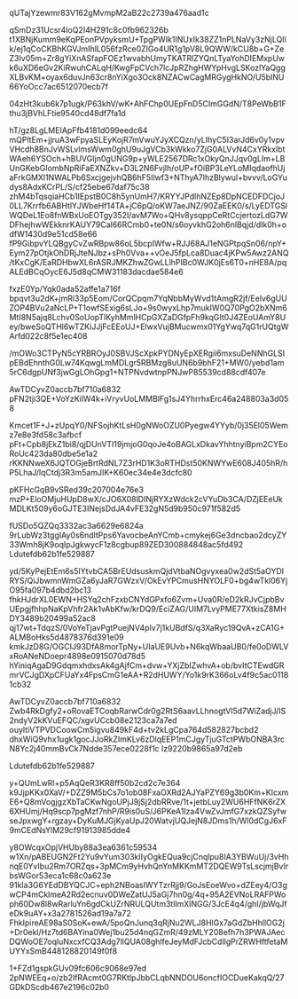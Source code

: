 qUTajYzewmr83V162gMvmpM2aB22c2739a476aad1c

qSmDz31Ucsr4loQ2I4H291c8c0fb962326b
t1XBNjKumm9eKqPEonPVpyksmU+TpgPWIk1INUxIk38ZZ1nPLNaVy3zNjLQIlk/ej1qCoCKBhKGVJmIhlL056fzRce0ZIGo4UR1g1pV8L9QWW/kCU8b+G+ZeZ3Iv05m+Zr8gYiXnASfapFOEz1wvabhUmyTKATRlZYQnLTyaYohDIEMxpUwk6uXD6eGv2KiRwuhCALqH/KwgFpCVch7lcJpRZhgHWYpHvgLSKozlYaQggXLBvKM+oyax6duvJn63cr8nYiXgo3Ock8NZACwCagMRGygHkNO/U5bINU66YoOcc7ac6512070ecb7f

04zHt3kub6k7p1ugk/P63khV/wK+AhFChp0UEpFnD5CImGGdN/T8PeWbB1Fthu3jBVhLFtie9540cd48df7fa1d

hT/gz8LgLMEIApFfb4181d099eedc64
mQPltEm+jjruA3wFpyaSLEyKojR7mVwuYJyXCQzn/yLIhyC5I3arJd6v0y1vpvVHcdh8BnJvWSLvlmsWwm0ghU9uJgVCb3kWkko7ZjG0ALVvN4CxYRkxlbtWAeh6YSOch+hBUVGIjn0gUNG9p+yWLE2567DRc1xOkyQnJJqv0gLIm+LBUnGKebGIombNpRiFaEXNZkv+D3L2N6Fvjlh/oUP+fOiBP3LeYLoMIqdaofhUjaFrkGMXl1NWALPb6SxcjgejvhQB6hF5Ilwf3+NThyA7lhzBlywul+bvvv/LoGYudys8AdxKCrPL/S/cf25ebe67daf75c38
zhM4bTqsqiaHCb1IEpstB0C8h5ynUmH7/KRYYJPdlhNZEp8DpNCEDFDCjoJ0LL7Krrfb6ABHtlYJWbeHf14TA+jC6pQ/oKW7aeJNZ/90ZaEEK0/s/LyEDTGSlWQDeL1Eo8fnWBxUoEOTgy352l/avM7Wo+QHv8ysqppCeRtCcjertozLdG7WDFhejhwWEkknrKAUY79Cal66RCmb0+te0N/s6oyvkhG2oh6nlBqjd/dIk0h+odfW1430d9e51cd58e66
fP9GibpvYLQBgyCvZwRBpw86oL5bcpIWfw+RJJ68AJ1eNGPtpqSn06/npY+Eym27pOtjkOhDRjJteNJbz+sPh0Vva++vOeJ5fpLca8Duac4jKPw5Awz2ANQ/tKxCgK/EaRDHbwXL6rASRJMKZhwZGwLLlhPIBc0WJK0jEs6T0+nHE8A/pqALEdBCqOycE6J5d8qCMW31183dacdae584e6

fxzE0Yp/Yqk0ada52affe1a716f
bpqvt3u2dK+jmRi33p5Eom/CorQCpqm7YqNbbMyWvd1tAmgR2jf/Eelv6gUUZOP4BVu2aNcLP+T1owfSExig6sLJo+9s0wyxLhp7mukIW0Q70PgO2bXNm6MtI8N5ajq8Lchv0SoUopTlKyhMmlHCpGXZaDGfpFh9kqGIt0J4ZEoUAmY8Uey/bweSoQTHl6wTZKiJJjFcEEoUJ+ElwxVujBMucwmx01YgYwq7qG1rUQtgWArfd022c8f5e1ec408

/mOWo3CTPyN5cYRBROyJ0SBVJScXpkPYDNyEpXERgii6mxsuDeNNhGLSIpEBdEhnthG0Lw74KqwgLmMDLgr5RBMzg8uUN6b9bhF21+MW0/yebd1am5rC6dgpUNf3jwGgLOhGpg1+NTPNvdwtnpPNJwP85539cd88cdf407e

AwTDCyvZ0accb7bf710a6832
pFN2tji3QE+VoYzKilW4k+iVryvUoLMMBlFg1sJ4YhrrhxErc46a248803a3d058

Kmcet1F+J+zUpqY0/NFSojhKtLsH0gNWoOZU0Pyegw4YYyb/0j35El05Wemz7e8e3fd58c3afbcf
pFt+Cpb8jEkZ1bi8/qjDUnVTI19jmjoG0qoJe4oBAGLxDkavYhhtnyiBpm2CYEoRoUc423da80dbe5e1a2
rKKNNweX6JQTOGjeBrtRdNL7Z3rHD1K3oRTHDst50KNWYwE608J405hR/hP5LhaJ/lqCtdj3R3m5amJIK+K60ec34e4e3dcfc80

pKFHcGqB9vSRed39c207004e76e3
mzP+EloOMjuHUpD8wX/cJO6X08lDINjRYXzWdck2cVYuDb3CA/DZjEEeUkMDLKt509y6oGJTE3INejsDdJA4vFE32gN5d9b950c971f582d5

fUSDo5QZQq3332ac3a6629e6824a
9rLubWz3tggIAy0s6ndltPps6YavocbeAnYCmb+cmykej6Ge3dncbao2dcyZY33Wmh8jK9oqIpJgkwycF1z8cgbup89ZED300884848ac5fd492
Ldutefdb62b1fe529887

yd/5KyPejEtEm6s5lYtvbCA5BrEUdsuskmQjdVtbaNOgvyxea0w2dSt5aOYDIRYS/QiJbwmnWmGZa6yJaR7GWzxV/OkEvYPCmusHNYOLF0+bg4wTkl06YjO95fa097b4dbd2bc13
fhkHJdrXL0EWN+HSYq2chFzxbCNYdGPxfo6Zvm+Uva0R/eD2kRJvCjpbBvUEpgjfhhpNaKpVhfr2Ak1vAbKfw/krDQ9/EciZAG/UIM7LvyPME77XtkisZ8MHDY3489b20499a52ac8
qj17wt+TdqzS/0VoYeTjavPgtPuejNV4plv7j1kUBdfS/q3XaRyc19QvA+zCA1G+ALMBoHks5d4878376d391e09
kmkJzD8G/OGCIJ93DfA8morTpNy+UIaUE9Uvb+N6kqWbaaUB0/fe0oDWLVxRoANeNDoepr4898e0915070d78d5
hYiniqAgaD9GdqmxhdxsAk4gAjfCm+dvw+YXjZbIZwhvA+ob/bvItCTEwdGRmrVCJgDXpCFUaYx4FpsCmG1eAA+R2dHUWY/Yo1k9rK366oLv4f9c5ac01181cb32

AwTDCyvZ0accb7bf710a6832
Zwb4RkDgfy2+oRovaETCoqbRarwCdr0g2RtS6aavLLhnogtVl5d7WiZadjJ/IS2ndyV2kKVuEFQC/xgvUCcb08e2123ca7a7ed
ouyItiVTPVDCoowCm5igvu849kF4d+tv2kLgCpa764d582827bcbd2
dhxWiQ9vhx1ugk1gocJJoRkZImKLv6zDlqEEP1mCJgyTjuGTctPWbONBA3rcN8Yc2j40mmBvCk7Ndde357ece0228f1c
lz9220b9865a97d2eb

Ldutefdb62b1fe529887

y+QUmLwRl+p5AqQeR3KR8ff50b2cd2c7e364
k9JjpKKx0XaV/+DZZ9M5bCs7o1ob08FxaOXRd2AJYaPZY69g3b0Km+KIcxmE6+Q8mVogjgzXbTaCKwNgoUPjJ9jSj2dbRRve/1t+jetbLuy2WU6HFfNK6rZX6XHUmj/Hq9scp7pgMzf7nhP/R9is0uS/J6PKeA1Iza4VwZvJmfG7xzkQZSyfwseJpxwgY+rgzay+DyKuMJGjKyaUpJ20WatvjUQJejN8JDms1h/Wl0dCgJ6xF9mCEdNsYlM29cf91913985dde4

y8OWcqxOpjVHUby88a3ea6361c59534
w1Xn/pABEUGN2Ft2Yu9vYum303kIIyOgkEQua9cjCnqlpu8IA3YBWuUj/3vHhnqE0YvIbu2Rm7ORZqs+3pMCm9yHvhQnYnMKKmMT2DQEW9TsLscjmjBvIrbsWGor53eca1c68c0a623e
91kIa3G6YEdDBYQCJC+eph2NBoasIWYTzrRjj9/GoJsEoeWvo+dZEey4/O3gwCP4mCklmeA2Rd2ecnuv0DWeZatUJ5aGj7hn0g/4q+95A2EVNoLRAFPWoph60Dw8l8wRarluYn6gdCkUZrNRULQUtm3tllmXINGG/3JcE4q4/ghI/jbWqJfeDk9uAY+x3a2781526ad19a7a72
FhkIpireAE98aS0SoK+ewA/5poQnJunq3qRjNu2WLJ8HlGx7aGdZbHhllOG2j+Dr0ekl/Hz7td6BAYina0Wej1bu25d4nqGZmR/49zMLY208efh7h3PWAJAecDQWoOE7oqluNxcxfCQ3Adg7llQUA08ghlfeJeyMdFJcbCdllgPrZRWHftfetaMUYYxSmB448128820149f0f8

1+FZd1gspkGUv09fc606c9068e97ed
2pNWEEq+o/zb2lfRAcmt0G7RKtlpJbbCLqbNNDOU6oncfIOCDueKakqQ/27GDkDScdb467e2196c02b0
